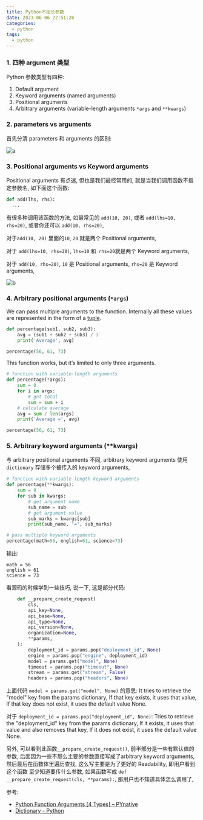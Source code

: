 ```yaml
---
title: Python不定长参数
date: 2023-06-06 22:51:26
categories:
  - python
tags:
  - python
---
```


### 1. 四种 argument 类型

Python 参数类型有四种:

1. Default argument
2. Keyword arguments (named arguments)
3. Positional arguments
4. Arbitrary arguments (variable-length arguments `*args` and `**kwargs`)

### 2. parameters vs arguments

首先分清 parameters 和 arguments 的区别: 

![a](/002-variable-parameter/a.png)

### 3. Positional arguments vs Keyword arguments

Positional arguments 有点迷, 但也是我们最经常用的, 就是当我们调用函数不指定参数名, 如下面这个函数:

```python
def add(lhs, rhs):
  ...
```

有很多种调用该函数的方法,  如最常见的 `add(10, 20)`, 或者 `add(lhs=10, rhs=20)`, 或者你还可以 `add(10, rhs=20)`, 

对于`add(10, 20)` 里面的`10`, `20` 就是两个 Positional arguments, 

对于 `add(lhs=10, rhs=20)`, `lhs=10` 和` rhs=20`就是两个 Keyword arguments, 

对于 `add(10, rhs=20)`, `10` 是 Positional arguments, `rhs=20` 是 Keyword arguments, 

![b](/002-variable-parameter/b.png)

### 4. Arbitrary positional arguments (`*args`)

We can pass multiple arguments to the function. Internally all these values are represented in the form of a [tuple](https://pynative.com/python-tuples/). 

```python
def percentage(sub1, sub2, sub3):
    avg = (sub1 + sub2 + sub3) / 3
    print('Average', avg)

percentage(56, 61, 73)
```

This function works, but it’s limited to only three arguments. 

```python
# function with variable-length arguments
def percentage(*args):
    sum = 0
    for i in args:
        # get total
        sum = sum + i
    # calculate average
    avg = sum / len(args)
    print('Average =', avg)

percentage(56, 61, 73)
```

### 5. Arbitrary keyword arguments (**kwargs)

与 arbitrary positional arguments 不同, arbitrary keyword arguments 使用 `dictionary` 存储多个被传入的 keyword arguments, 

```python
# function with variable-length keyword arguments
def percentage(**kwargs):
    sum = 0
    for sub in kwargs:
        # get argument name
        sub_name = sub
        # get argument value
        sub_marks = kwargs[sub]
        print(sub_name, "=", sub_marks)

# pass multiple keyword arguments
percentage(math=56, english=61, science=73)
```

输出:

```
math = 56
english = 61
science = 73
```

看源码的时候学到一些技巧, 说一下, 这是部分代码:

```python
    def __prepare_create_request(
        cls,
        api_key=None,
        api_base=None,
        api_type=None,
        api_version=None,
        organization=None,
        **params,
    ):
        deployment_id = params.pop("deployment_id", None)
        engine = params.pop("engine", deployment_id)
        model = params.get("model", None)
        timeout = params.pop("timeout", None)
        stream = params.get("stream", False)
        headers = params.pop("headers", None)
```

上面代码 `model = params.get("model", None)` 的意思: It tries to retrieve the "model" key from the params dictionary, If that key exists, it uses that value, If that key does not exist, it uses the default value None.

对于 `deployment_id = params.pop("deployment_id", None)`: Tries to retrieve the "deployment_id" key from the params dictionary, If it exists, it uses that value and also removes that key,  If it does not exist, it uses the default value None. 

另外, 可以看到此函数`__prepare_create_request()`, 前半部分是一些有默认值的参数, 后面因为一些不那么主要的参数直接写成了arbitrary keyword arguments, 然后最后在函数体里遍历查找, 这么写主要是为了更好的 Readability, 即用户看到这个函数 至少知道要传什么参数, 如果函数写成 `def __prepare_create_request(cls, **params):`, 那用户也不知道具体怎么调用了, 

参考:

- [Python Function Arguments [4 Types] – PYnative](https://pynative.com/python-function-arguments/)
- [Dictionary - Python](https://docs.python.org/3/tutorial/datastructures.html)